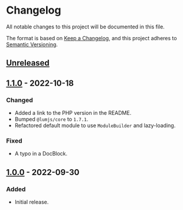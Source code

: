 # Changelog
All notable changes to this project will be documented in this file.

The format is based on [Keep a Changelog](https://keepachangelog.com/en/1.0.0/),
and this project adheres to [Semantic Versioning](https://semver.org/spec/v2.0.0.html).

## [Unreleased]

## [1.1.0] - 2022-10-18
### Changed
- Added a link to the PHP version in the README.
- Bumped `@lumjs/core` to `1.7.1`.
- Refactored default module to use `ModuleBuilder` and lazy-loading.
### Fixed
- A typo in a DocBlock.

## [1.0.0] - 2022-09-30
### Added
- Initial release.

[Unreleased]: https://github.com/supernovus/lum.encode.js/compare/v1.1.0...HEAD
[1.1.0]: https://github.com/supernovus/lum.encode.js/compare/v1.0.0...v1.1.0
[1.0.0]: https://github.com/supernovus/lum.encode.js/releases/tag/v1.0.0
